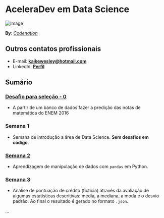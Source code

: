 # AceleraDev em Data Science

![image](https://user-images.githubusercontent.com/32513366/83427491-30e10100-a407-11ea-96ae-13a23aecbb02.png)

**By**: [*Codenation*](https://www.codenation.dev/)

## Outros contatos profissionais
- E-mail: **kaikewesley@hotmail.com**
- LinkedIn: [**Perfil**](https://www.linkedin.com/in/kaike-wesley-reis/)

## Sumário

### [Desafio para seleção - 0](https://github.com/KaikeWesleyReis/codenation-aceleradev-datascience/tree/master/desafio_0)
- A partir de um banco de dados fazer a predição das notas de matemática do ENEM 2016

### Semana 1
- Semana de introdução a área de Data Science. **Sem desafios em código**.

### [Semana 2](https://github.com/KaikeWesleyReis/codenation-aceleradev-datascience/tree/master/semana_2)
- Aprendizagem de manipulação de dados com `pandas` em Python.

### [Semana 3](https://github.com/KaikeWesleyReis/codenation-aceleradev-datascience/tree/master/semana_3)
- Análise de pontuação de crédito (ficticia) através da avaliação de algumas estatísticas descritivas: média, a mediana, a moda e o desvio padrão. Ao final o resultado é gerado no formato `.json`.

...
